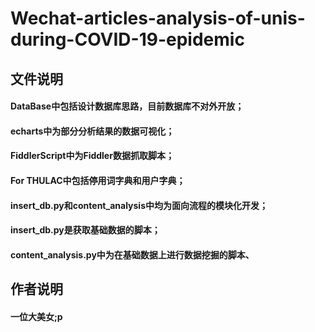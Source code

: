 # Wechat-articles-analysis-of-unis-during-COVID-19-epidemic

## 文件说明
#### DataBase中包括设计数据库思路，目前数据库不对外开放；
#### echarts中为部分分析结果的数据可视化；
#### FiddlerScript中为Fiddler数据抓取脚本；
#### For THULAC中包括停用词字典和用户字典；

#### insert_db.py和content_analysis中均为面向流程的模块化开发；
#### insert_db.py是获取基础数据的脚本；
#### content_analysis.py中为在基础数据上进行数据挖掘的脚本、

## 作者说明
#### 一位大美女;p


